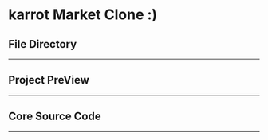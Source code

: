 # karrot Market Clone :)

## File Directory

<hr/>

## Project PreView

<hr/>

## Core Source Code

<hr/>
